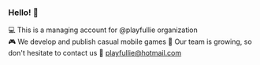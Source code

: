 ### Hello! 👋   
    
💻 This is a managing account for @playfullie organization    
🎮 We develop and publish casual mobile games
🔭 Our team is growing, so don't hesitate to contact us
💬 playfullie@hotmail.com   

<!--
**playfullio/playfullio** is a ✨ _special_ ✨ repository because its `README.md` (this file) appears on your GitHub profile.

Here are some ideas to get you started:

- 🔭 I’m currently working on ...
- 🌱 I’m currently learning ...
- 👯 I’m looking to collaborate on ...
- 🤔 I’m looking for help with ...
- 💬 Ask me about ...
- 📫 How to reach me: ...
- 😄 Pronouns: ...
- ⚡ Fun fact: ...
-->
